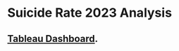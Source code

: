 # Suicide Rate 2023 Analysis

## [Tableau Dashboard]([https://pages.github.com/](https://public.tableau.com/views/SuicideRates2023/Dashboard1?:language=en-US&:sid=&:redirect=auth&:display_count=n&:origin=viz_share_link)).
